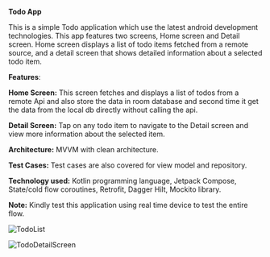 **Todo App**

This is a simple Todo application which use the latest android development technologies. This app features two screens, Home screen and Detail screen. Home screen displays a list of todo items fetched from a remote source, and a detail screen that shows detailed information about a selected todo item.

**Features**:

**Home Screen:** This screen fetches and displays a list of todos from a remote Api and also store the data in room database and second time it get the data from the local db directly without calling the api.

**Detail Screen:** Tap on any todo item to navigate to the Detail screen and view more information about the selected item.

**Architecture:** MVVM with clean architecture.

**Test Cases:** Test cases are also covered for view model and repository.

**Technology used:** Kotlin programming language, Jetpack Compose, State/cold flow coroutines, Retrofit, Dagger Hilt, Mockito library.



**Note:** Kindly test this application using real time device to test the entire flow.


![TodoList](https://github.com/user-attachments/assets/882757f3-f72a-4c2f-8918-03d15d2463af)

![TodoDetailScreen](https://github.com/user-attachments/assets/d14720f5-b669-4ee0-aaae-1d6c3a8ee737)

